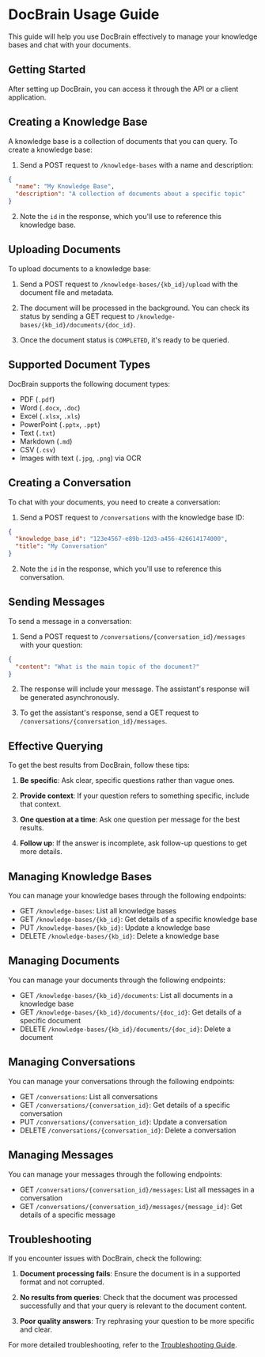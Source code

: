 # DocBrain Usage Guide

This guide will help you use DocBrain effectively to manage your knowledge bases and chat with your documents.

## Getting Started

After setting up DocBrain, you can access it through the API or a client application.

## Creating a Knowledge Base

A knowledge base is a collection of documents that you can query. To create a knowledge base:

1. Send a POST request to `/knowledge-bases` with a name and description:

```json
{
  "name": "My Knowledge Base",
  "description": "A collection of documents about a specific topic"
}
```

2. Note the `id` in the response, which you'll use to reference this knowledge base.

## Uploading Documents

To upload documents to a knowledge base:

1. Send a POST request to `/knowledge-bases/{kb_id}/upload` with the document file and metadata.

2. The document will be processed in the background. You can check its status by sending a GET request to `/knowledge-bases/{kb_id}/documents/{doc_id}`.

3. Once the document status is `COMPLETED`, it's ready to be queried.

## Supported Document Types

DocBrain supports the following document types:

- PDF (`.pdf`)
- Word (`.docx`, `.doc`)
- Excel (`.xlsx`, `.xls`)
- PowerPoint (`.pptx`, `.ppt`)
- Text (`.txt`)
- Markdown (`.md`)
- CSV (`.csv`)
- Images with text (`.jpg`, `.png`) via OCR

## Creating a Conversation

To chat with your documents, you need to create a conversation:

1. Send a POST request to `/conversations` with the knowledge base ID:

```json
{
  "knowledge_base_id": "123e4567-e89b-12d3-a456-426614174000",
  "title": "My Conversation"
}
```

2. Note the `id` in the response, which you'll use to reference this conversation.

## Sending Messages

To send a message in a conversation:

1. Send a POST request to `/conversations/{conversation_id}/messages` with your question:

```json
{
  "content": "What is the main topic of the document?"
}
```

2. The response will include your message. The assistant's response will be generated asynchronously.

3. To get the assistant's response, send a GET request to `/conversations/{conversation_id}/messages`.

## Effective Querying

To get the best results from DocBrain, follow these tips:

1. **Be specific**: Ask clear, specific questions rather than vague ones.

2. **Provide context**: If your question refers to something specific, include that context.

3. **One question at a time**: Ask one question per message for the best results.

4. **Follow up**: If the answer is incomplete, ask follow-up questions to get more details.

## Managing Knowledge Bases

You can manage your knowledge bases through the following endpoints:

- GET `/knowledge-bases`: List all knowledge bases
- GET `/knowledge-bases/{kb_id}`: Get details of a specific knowledge base
- PUT `/knowledge-bases/{kb_id}`: Update a knowledge base
- DELETE `/knowledge-bases/{kb_id}`: Delete a knowledge base

## Managing Documents

You can manage your documents through the following endpoints:

- GET `/knowledge-bases/{kb_id}/documents`: List all documents in a knowledge base
- GET `/knowledge-bases/{kb_id}/documents/{doc_id}`: Get details of a specific document
- DELETE `/knowledge-bases/{kb_id}/documents/{doc_id}`: Delete a document

## Managing Conversations

You can manage your conversations through the following endpoints:

- GET `/conversations`: List all conversations
- GET `/conversations/{conversation_id}`: Get details of a specific conversation
- PUT `/conversations/{conversation_id}`: Update a conversation
- DELETE `/conversations/{conversation_id}`: Delete a conversation

## Managing Messages

You can manage your messages through the following endpoints:

- GET `/conversations/{conversation_id}/messages`: List all messages in a conversation
- GET `/conversations/{conversation_id}/messages/{message_id}`: Get details of a specific message

## Troubleshooting

If you encounter issues with DocBrain, check the following:

1. **Document processing fails**: Ensure the document is in a supported format and not corrupted.

2. **No results from queries**: Check that the document was processed successfully and that your query is relevant to the document content.

3. **Poor quality answers**: Try rephrasing your question to be more specific and clear.

For more detailed troubleshooting, refer to the [Troubleshooting Guide](troubleshooting.md).
